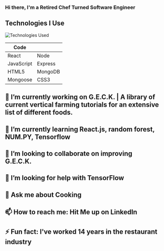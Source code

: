 ### Hi there, I'm a Retired Chef Turned Software Engineer

## Technologies I Use

![Technologies Used](https://skillicons.dev/icons?i=react,nodejs,express,mongodb,js,html,css)

| Code       |          |
| ---------- | -------- |
| React      | Node     |
| JavaScript | Express  |
| HTML5      | MongoDB  |
| Mongoose   | CSS3     |

## 🔭 I’m currently working on G.E.C.K. | A library of current vertical farming tutorials for an extensive list of different foods.
## 🌱 I’m currently learning React.js, random forest, NUM.PY, Tensorflow
## 👯 I’m looking to collaborate on improving G.E.C.K.
## 🤔 I’m looking for help with TensorFlow
## 💬 Ask me about Cooking
## 📫 How to reach me: Hit Me up on LinkedIn
## ⚡ Fun fact: I've worked 14 years in the restaurant industry
